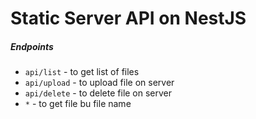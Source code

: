 # Static Server API on NestJS

##### Endpoints
- `api/list` - to get list of files
- `api/upload` - to upload file on server
- `api/delete` - to delete file on server
- `*` - to get file bu file name


